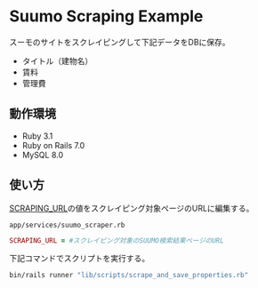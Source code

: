 # Suumo Scraping Example
スーモのサイトをスクレイピングして下記データをDBに保存。
- タイトル（建物名）
- 賃料
- 管理費

## 動作環境
- Ruby 3.1
- Ruby on Rails 7.0
- MySQL 8.0

## 使い方
[SCRAPING_URL](https://github.com/heromoon9218/suumo-scraping/blob/0e9b362f8adc4fc0e2b2edb04af166f73905501c/app/services/suumo_scraper.rb#L7)の値をスクレイピング対象ページのURLに編集する。

`app/services/suumo_scraper.rb`
```ruby
SCRAPING_URL = #スクレイピング対象のSUUMO検索結果ページのURL
```

下記コマンドでスクリプトを実行する。
```bash
bin/rails runner "lib/scripts/scrape_and_save_properties.rb"
```
